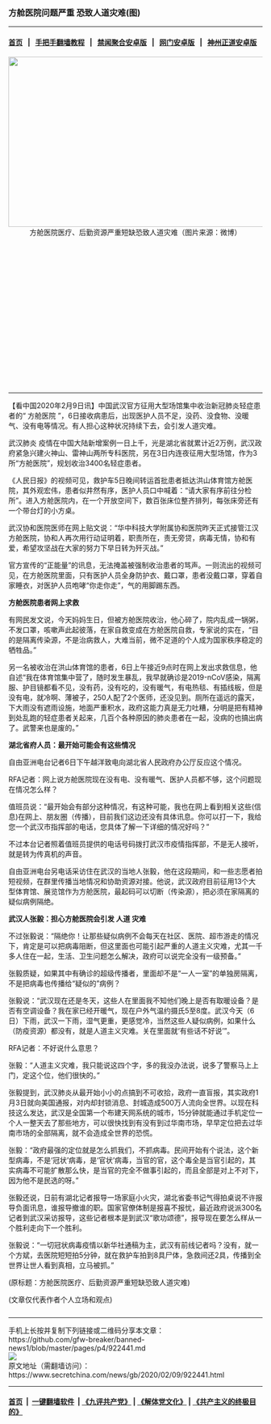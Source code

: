 ### 方舱医院问题严重 恐致人道灾难(图)
------------------------

#### [首页](https://github.com/gfw-breaker/banned-news1/blob/master/README.md) &nbsp;&nbsp;|&nbsp;&nbsp; [手把手翻墙教程](https://github.com/gfw-breaker/guides/wiki) &nbsp;&nbsp;|&nbsp;&nbsp; [禁闻聚合安卓版](https://github.com/gfw-breaker/bn-android) &nbsp;&nbsp;|&nbsp;&nbsp; [网门安卓版](https://github.com/oGate2/oGate) &nbsp;&nbsp;|&nbsp;&nbsp; [神州正道安卓版](https://github.com/SzzdOgate/update) 



<div class="article_right" style="fone-color:#000">
 <p style="text-align:center">
  <img alt="" src="https://img3.secretchina.com/pic/2020/2-6/p2621481a913053205-ss.jpg" style="height:337px; width:600px"/>
  <br>
   方舱医院医疗、后勤资源严重短缺恐致人道灾难（图片来源：微博）
   <span id="hideid" name="hideid" style="color:red;display:none;">
    <span href="https://www.secretchina.com">
    </span>
   </span>
  </br>
 </p>
 <div id="txt-mid1-t21-2017">
  <ins class="adsbygoogle" data-ad-client="ca-pub-1276641434651360" data-ad-slot="2451032099" style="display:inline-block;width:336px;height:280px">
  </ins>
  

---


  </div>
 </div>
 <p>
  【看中国2020年2月9日讯】中国武汉官方征用大型场馆集中收治新冠肺炎轻症患者的“
  <span href="https://www.secretchina.com/news/gb/tag/方舱医院" target="_blank">
   方舱医院
  </span>
  ”，6日接收病患后，出现医护人员不足，没药、没食物、没暖气、没有电等情况。有人担心这种状况持续下去，会引发人道灾难。
  <span id="hideid" name="hideid" style="color:red;display:none;">
   <span href="https://www.secretchina.com">
   </span>
  </span>
 </p>
 <p>
  <span href="https://www.secretchina.com/news/gb/tag/武汉肺炎" target="_blank">
   武汉肺炎
  </span>
  疫情在中国大陆新增案例一日上千，光是湖北省就累计近2万例，武汉政府紧急兴建火神山、雷神山两所专科医院，另在3日内连夜征用大型场馆，作为3所“方舱医院”，规划收治3400名轻症患者。
 </p>
 <p>
  《人民日报》的视频可见，救护车5日晚间转运首批患者抵达洪山体育馆方舱医院，其外观宏伟，患者似井然有序，医护人员口中喊着：“请大家有序前往分检所”。进入方舱医院内，在一个开放空间下，数百张床位整齐排列，每张床旁还有一个带台灯的小方桌。
 </p>
 <p>
  武汉协和医院医师在网上贴文说：“华中科技大学附属协和医院昨天正式接管江汉方舱医院，协和人再次用行动证明着，职责所在，责无旁贷，病毒无情，协和有爱，希望攻坚战在大家的努力下早日转为歼灭战。”
 </p>
 <p>
  官方宣传的“正能量”的讯息，无法掩盖被强制收治患者的骂声。一则流出的视频可见，在方舱医院里面，只有医护人员全身防护衣、戴口罩，患者没戴口罩，穿着自家睡衣，对医护人员咆哮“你走你走”，气的用脚踢东西。
 </p>
 <p>
  <strong>
   方舱医院患者网上求救
  </strong>
 </p>
 <p>
  有网民发文说，今天妈妈生日，但被方舱医院收治，他心碎了，院内乱成一锅粥，不发口罩，咳嗽声此起彼落，在家自救变成在方舱医院自救，专家说的实在，“目的是隔离传染源，不是治病救人，大难当前，微不足道的个人成为国家秩序稳定的牺牲品。”
 </p>
 <p>
  另一名被收治在洪山体育馆的患者，6日上午接近9点时在网上发出求救信息，他自述“我在体育馆集中营了，随时发生暴乱，我早就确诊是2019-nCoV感染，隔离服、护目镜都看不见，没有药，没有吃的，没有暖气，有电热毯、有插线板，但是没有电，就冷啊、薄被子，250人配了2个医师，还没见到。厕所在遥远的露天，下大雨没有遮雨设施，地面严重积水，政府这能力真是无力吐糟，分明是把有精神到处乱跑的轻症患者关起来，几百个各种原因的肺炎患者在一起，没病的也搞出病了。武警来也是废的。”
 </p>
 <p>
  <strong>
   湖北省府人员：最开始可能会有这些情况
  </strong>
 </p>
 <p>
  自由亚洲电台记者6日下午越洋致电向湖北省人民政府办公厅反应这个情况。
 </p>
 <p>
  RFA记者：网上说方舱医院现在没有电、没有暖气、医护人员都不够，这个问题现在情况怎么样？
 </p>
 <p>
  值班员说：“最开始会有部分这种情况，有这种可能，我也在网上看到相关这些(信息)在网上、朋友圈（传播），目前我们这边还没有具体讯息。你可以打一下，我给您一个武汉市指挥部的电话，您具体了解一下详细的情况好吗？”
 </p>
 <p>
  不过本台记者照着值班员提供的电话号码拨打武汉市疫情指挥部，不是无人接听，就是转为传真机的声音。
 </p>
 <center>
  <div style="max-width: 632px;height:180px; display: none; text-align: center; margin: 0 auto; overflow: hidden;overflow-x: hidden;">
   <div id="taboola-midarticle-thumbnails" style="max-width: 632px;height:180px;overflow: hidden;overflow-x: hidden;">
   </div>
  </div>
  <div>
   <ins class="adsbygoogle" data-ad-client="ca-pub-1276641434651360" data-ad-format="fluid" data-ad-layout="in-article" data-ad-slot="5164544770" style="display:block; text-align:center;">
   </ins>
  </div>
 </center>
 <p>
  自由亚洲电台另电话采访住在武汉的当地人张毅，他在这段期间，和一些志愿者拍短视频，在群里传播当地情况和协助资源对接。他说，武汉政府目前征用13个大型体育馆、展览馆作为方舱医院，最起码可以切断（传染源），把必须在家隔离的疑似病例隔绝。
 </p>
 <p>
  <strong>
   武汉人张毅：担心方舱医院会引发
   <span href="https://www.secretchina.com/news/gb/tag/人道" target="_blank">
    人道
   </span>
   灾难
  </strong>
 </p>
 <p>
  不过张毅说：“隔绝你！让那些疑似病例不会每天在社区、医院、超市游走的情况下，肯定是可以把病毒阻断，但这里面也可能引起严重的人道主义灾难，尤其一千多人住在一起，生活、卫生问题怎么解决，政府可以说完全没有一级预备。”
 </p>
 <p>
  张毅质疑，如果其中有确诊的超级传播者，里面却不是“一人一室”的单独房隔离，不是把病毒也传播给“疑似的”病例？
 </p>
 <p>
  张毅说：“武汉现在还是冬天，这些人在里面我不知他们晚上是否有取暖设备？是否有空调设备？我在家已经开暖气，现在户外气温约摄氏5至8度。武汉今天（6日）下雨，武汉一下雨，湿气更重，更感觉冷，当然这些人疑似病例，如果什么（防疫资源）都没有，就是人道主义灾难。关在里面就‘有些话不好说’”。
 </p>
 <center>
  <ins class="adsbygoogle" data-ad-client="ca-pub-1276641434651360" data-ad-format="fluid" data-ad-layout="in-article" data-ad-slot="3646767294" style="display:block; text-align:center;">
  </ins>
 </center>
 <p>
  RFA记者：不好说什么意思？
 </p>
 <p>
  张毅：“人道主义灾难，我只能说这四个字，多的我没办法说，说多了警察马上上门，定这个位，他们很快的。”
 </p>
 <p>
  张毅提到，武汉肺炎从最开始小小的点搞到不可收拾，政府一直盲报，其实政府1月3日就向美国通报，对内却封锁消息、封城造成500万人流向全世界。以现在科技这么发达，武汉是全国第一个布建天网系统的城市，15分钟就能通过手机定位一个人一整天去了那些地方，可以很快找到有没有到过华南市场，早早定位把去过华南市场的全部隔离，就不会造成全世界的恐慌。
 </p>
 <p>
  张毅：“政府最强的定位就是怎么抓我们，不抓病毒。民间开始有个说法，这个新型病毒，不是‘冠状’病毒，是‘官状’病毒，当官的官，这个毒全是当官引起的，其实病毒不可能扩散那么快，是当官的完全不做事引起的，而且全部是对上不对下，因为他不是民选的呀。”
 </p>
 <p>
  张毅还说，日前有湖北记者报导一场家庭小火灾，湖北省委书记气得拍桌说不许报导负面讯息，谁报导撤谁的职。国家官僚体制是报喜不报忧，最近政府说派300名记者到武汉采访报导，这些记者根本是到武汉“歌功颂德”，报导现在要怎么样从一个胜利走向下一个胜利。
 </p>
 <p>
  张毅说：“一切冠状病毒疫情以新华社通稿为主，武汉有前线记者吗？没有，就一个方斌，去医院短短拍5分钟，就在救护车拍到8具尸体，急救间还2具，传播到全世界让世人看到真相，立马被抓。”
 </p>
 <p>
  (原标题：方舱医院医疗、后勤资源严重短缺恐致人道灾难)
 </p>
 (文章仅代表作者个人立场和观点)
 <center>
  <div>
   <div id="txt-mid2-t22-2017" style="display: block;  max-height: 351px;  overflow: hidden;">
    <div id="SC-21xxx">
    </div>
    <ins class="adsbygoogle" data-ad-client="ca-pub-1276641434651360" data-ad-format="auto" data-ad-slot="4301710469" data-full-width-responsive="true" style="display:block">
    </ins>
   </div>
  </div>
 </center>
 <div style="padding-top:12px;">
 </div>
</div>

<hr/>
手机上长按并复制下列链接或二维码分享本文章：<br/>
https://github.com/gfw-breaker/banned-news1/blob/master/pages/p4/922441.md <br/>
<a href='https://github.com/gfw-breaker/banned-news1/blob/master/pages/p4/922441.md'><img src='https://github.com/gfw-breaker/banned-news1/blob/master/pages/p4/922441.md.png'/></a> <br/>
原文地址（需翻墙访问）：https://www.secretchina.com/news/gb/2020/02/09/922441.html


------------------------
#### [首页](https://github.com/gfw-breaker/banned-news1/blob/master/README.md) &nbsp;|&nbsp; [一键翻墙软件](https://github.com/gfw-breaker/nogfw/blob/master/README.md) &nbsp;| [《九评共产党》](https://github.com/gfw-breaker/9ping.md/blob/master/README.md#九评之一评共产党是什么) | [《解体党文化》](https://github.com/gfw-breaker/jtdwh.md/blob/master/README.md) | [《共产主义的终极目的》](https://github.com/gfw-breaker/gczydzjmd.md/blob/master/README.md)


<img src='http://gfw-breaker.win/banned-news/pages/p4/922441.md' width='0px' height='0px'/>